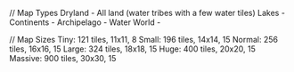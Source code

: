 // Map Types
Dryland - All land (water tribes with a few water tiles)
Lakes -
Continents - 
Archipelago -
Water World - 

// Map Sizes
Tiny: 121 tiles, 11x11, 8
Small: 196 tiles, 14x14, 15
Normal: 256 tiles, 16x16, 15
Large: 324 tiles, 18x18, 15
Huge: 400 tiles, 20x20, 15
Massive: 900 tiles, 30x30, 15